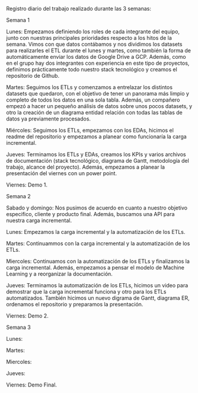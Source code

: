 Registro diario del trabajo realizado durante las 3 semanas:

Semana 1

Lunes: Empezamos definiendo los roles de cada integrante del equipo, junto con nuestras principales prioridades respecto a los hitos de la semana. Vimos con que datos contábamos y nos dividimos los datasets para realizarles el ETL durante el lunes y martes, como también la forma de automáticamente enviar los datos de Google Drive a GCP. Además, como en el grupo hay dos integrantes con experiencia en este tipo de proyectos, definimos prácticamente todo nuestro stack tecnológico y creamos el repositorio de Github.

Martes: Seguimos los ETLs y comenzamos a entrelazar los distintos datasets que quedaron, con el objetivo de tener un panorama más limpio y completo de todos los datos en una sola tabla.
Además, un compañero empezó a hacer un pequeño análisis de datos sobre unos pocos datasets, y otro la creación de un diagrama entidad relación con todas las tablas de datos ya previamente procesados.

Miércoles: Seguimos los ETLs, empezamos con los EDAs, hicimos el readme del repositorio y empezamos a planear como funcionaría la carga incremental.

Jueves: Terminamos los ETLs y EDAs, creamos los KPIs y varios archivos de documentación (stack tecnológico, diagrama de Gantt, metodología del trabajo, alcance del proyecto). Además, empezamos a planear la presentación del viernes con un power point.

Viernes: Demo 1.


Semana 2

Sabado y domingo: Nos pusimos de acuerdo en cuanto a nuestro objetivo especifico, cliente y producto final. Además, buscamos una API para nuestra carga incremental.

Lunes: Empezamos la carga incremental y la automatización de los ETLs.

Martes: Continuammos con la carga incremental y la automatización de los ETLs.

Miercoles: Continuamos con la automatización de los ETLs y finalizamos la carga incremental. Además, empezamos a pensar el modelo de Machine Learning y a reorganizar la documentación.

Jueves: Terminamos la automatización de los ETLs, hicimos un video para demostrar que la carga incremental funciona y otro para los ETLs automatizados. También hicimos un nuevo digrama de Gantt, diagrama ER, ordenamos el repositorio y preparamos la presentación.

Viernes: Demo 2.


Semana 3

Lunes:

Martes:

Miercoles:

Jueves:

Viernes: Demo Final.